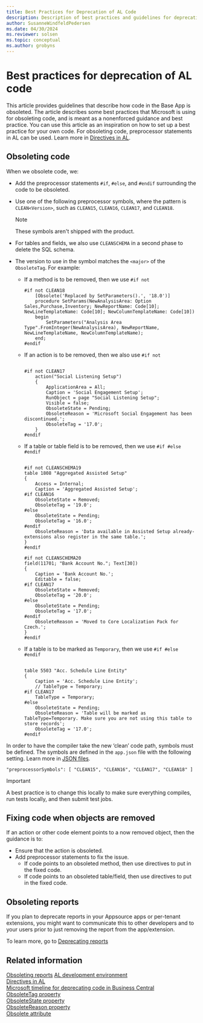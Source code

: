 ```yaml
---
title: Best Practices for Deprecation of AL Code
description: Description of best practices and guidelines for deprecating code in the Base App for Business Central.
author: SusanneWindfeldPedersen
ms.date: 04/30/2024
ms.reviewer: solsen
ms.topic: conceptual
ms.author: grobyns
---
```


# Best practices for deprecation of AL code

This article provides guidelines that describe how code in the Base App is obsoleted. The article describes some best practices that Microsoft is using for obsoleting code, and is meant as a nonenforced guidance and best practice. You can use this article as an inspiration on how to set up a best practice for your own code. For obsoleting code, preprocessor statements in AL can be used. Learn more in [Directives in AL](directives/devenv-directives-in-al.md).

## Obsoleting code

When we obsolete code, we:

- Add the preprocessor statements `#if`, `#else`, and `#endif` surrounding the code to be obsoleted.
- Use one of the following preprocessor symbols, where the pattern is `CLEAN<Version>`, such as `CLEAN15`, `CLEAN16`, `CLEAN17`, and `CLEAN18`. 
    > [!NOTE]  
    > These symbols aren't shipped with the product.
- For tables and fields, we also use `CLEANSCHEMA` in a second phase to delete the SQL schema.
- The version to use in the symbol matches the `<major>` of the `ObsoleteTag`. For example:

    - If a method is to be removed, then we use `#if not`
        
        ```al
        #if not CLEAN18
            [Obsolete('Replaced by SetParameters().', '18.0')]
            procedure SetParams(NewAnalysisArea: Option Sales,Purchase,Inventory; NewReportName: Code[10]; NewLineTemplateName: Code[10]; NewColumnTemplateName: Code[10])
            begin
                SetParameters("Analysis Area Type".FromInteger(NewAnalysisArea), NewReportName, NewLineTemplateName, NewColumnTemplateName);
            end;
        #endif
        ```

    - If an action is to be removed, then we also use `#if not`

        ```al
        
        #if not CLEAN17
            action("Social Listening Setup")
            {
                ApplicationArea = All;
                Caption = 'Social Engagement Setup';
                RunObject = page "Social Listening Setup";
                Visible = false;
                ObsoleteState = Pending;
                ObsoleteReason = 'Microsoft Social Engagement has been discontinued.';
                ObsoleteTag = '17.0';
            }
        #endif
        ```

    - If a table or table field is to be removed, then we use `#if #else #endif`

        ```al

        #if not CLEANSCHEMA19
        table 1808 "Aggregated Assisted Setup"
        {
            Access = Internal;
            Caption = 'Aggregated Assisted Setup';
        #if CLEAN16
            ObsoleteState = Removed;
            ObsoleteTag = '19.0';
        #else
            ObsoleteState = Pending;
            ObsoleteTag = '16.0';
        #endif
            ObsoleteReason = 'Data available in Assisted Setup already- extensions also register in the same table.';
        }
        #endif

        ```        

        ```al
        #if not CLEANSCHEMA20
        field(11701; "Bank Account No."; Text[30])
        {
            Caption = 'Bank Account No.';
            Editable = false;
        #if CLEAN17
            ObsoleteState = Removed;
            ObsoleteTag = '20.0';
        #else
            ObsoleteState = Pending;
            ObsoleteTag = '17.0';
        #endif
            ObsoleteReason = 'Moved to Core Localization Pack for Czech.';
        }
        #endif
        ```
    - If a table is to be marked as `Temporary`, then we use `#if #else #endif`

        ```al
        
        table 5503 "Acc. Schedule Line Entity"
        {
            Caption = 'Acc. Schedule Line Entity';
            // TableType = Temporary;
        #if CLEAN17
            TableType = Temporary;
        #else
            ObsoleteState = Pending;
            ObsoleteReason = 'Table will be marked as TableType=Temporary. Make sure you are not using this table to store records';
            ObsoleteTag = '17.0';
        #endif
        ```

In order to have the compiler take the new ‘clean’ code path, symbols must be defined. The symbols are defined in the `app.json` file with the following setting. Learn more in [JSON files](devenv-json-files.md).

```al
"preprocessorSymbols": [ "CLEAN15", "CLEAN16", "CLEAN17", "CLEAN18" ]
```

> [!IMPORTANT]  
> A best practice is to change this locally to make sure everything compiles, run tests locally, and then submit test jobs.

## Fixing code when objects are removed

If an action or other code element points to a now removed object, then the guidance is to:

- Ensure that the action is obsoleted.
- Add preprocessor statements to fix the issue.
  - If code points to an obsoleted method, then use directives to put in the fixed code.
  - If code points to an obsoleted table/field, then use directives to put in the fixed code.

## Obsoleting reports

If you plan to deprecate reports in your Appsource apps or per-tenant extensions, you might want to communicate this to other developers and to your users prior to just removing the report from the app/extension.

To learn more, go to [Deprecating reports](devenv-reports-deprecation.md)

## Related information

[Obsoleting reports](devenv-reports-obsoletion.md)
[AL development environment](devenv-reference-overview.md)  
[Directives in AL](directives/devenv-directives-in-al.md)  
[Microsoft timeline for deprecating code in Business Central](devenv-deprecation-timeline.md)  
[ObsoleteTag property](properties/devenv-obsoletetag-property.md)  
[ObsoleteState property](properties/devenv-obsoletestate-property.md)  
[ObsoleteReason property](properties/devenv-obsoletereason-property.md)  
[Obsolete attribute](/dynamics365/business-central/dev-itpro/developer/attributes/devenv-obsolete-attribute)